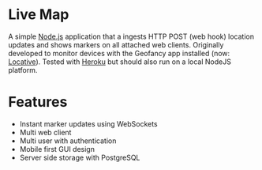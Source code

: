 # Live Map
A simple [Node.js](https://nodejs.org) application that a ingests HTTP POST (web hook) location updates and shows markers on all attached web clients. Originally developed to monitor devices with the Geofancy app installed (now: [Locative](https://itunes.apple.com/nl/app/locative/id725198453)). Tested with [Heroku](https://heroku.com) but should also run on a local NodeJS platform.
# Features
* Instant marker updates using WebSockets
* Multi web client
* Multi user with authentication
* Mobile first GUI design
* Server side storage with PostgreSQL
